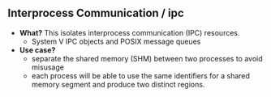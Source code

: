 ## Interprocess Communication / ipc
- **What?** This isolates interprocess communication (IPC) resources.
  - System V IPC objects and POSIX message queues
- **Use case?** 
  - separate the shared memory (SHM) between two processes to avoid misusage  
  - each process will be able to use the same identifiers for a shared memory segment and produce two distinct regions.
